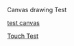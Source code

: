 Canvas drawing Test



[test canvas](http://htmlpreview.github.com/?https://github.com/magneval/Cad2Cam/blob/master/demo.html)

[Touch Test](http://htmlpreview.github.com/?https://github.com/magneval/Cad2Cam/blob/master/Touch%20Test)
